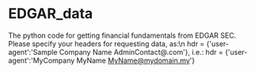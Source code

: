 # EDGAR_data
The python code for getting financial fundamentals from EDGAR SEC.
Please specify your headers for requesting data, as:\n
  hdr = {'user-agent':'Sample Company Name AdminContact@<sample company domain>.com'}, i.e.:
  hdr = {'user-agent':'MyCompany MyName MyName@mydomain.my'}
